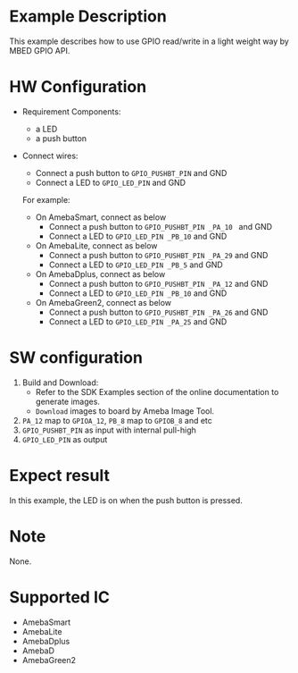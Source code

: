 # Example Description

This example describes how to use GPIO read/write in a light weight way by MBED GPIO API.

# HW Configuration

- Requirement Components:

  - a LED
  - a push button
- Connect wires:

  - Connect a push button to `GPIO_PUSHBT_PIN` and GND
  - Connect a LED to `GPIO_LED_PIN` and GND

  For example:

  - On AmebaSmart, connect as below
    - Connect a push button to `GPIO_PUSHBT_PIN _PA_10 ` and GND
    - Connect a LED to `GPIO_LED_PIN _PB_10` and GND
  - On AmebaLite, connect as below
    - Connect a push button to `GPIO_PUSHBT_PIN _PA_29` and GND
    - Connect a LED to `GPIO_LED_PIN _PB_5` and GND
  - On AmebaDplus, connect as below
    - Connect a push button to `GPIO_PUSHBT_PIN _PA_12` and GND
    - Connect a LED to `GPIO_LED_PIN _PB_10` and GND
  - On AmebaGreen2, connect as below
    - Connect a push button to `GPIO_PUSHBT_PIN _PA_26` and GND
    - Connect a LED to `GPIO_LED_PIN _PA_25` and GND

# SW configuration

1. Build and Download:
   * Refer to the SDK Examples section of the online documentation to generate images.
   * `Download` images to board by Ameba Image Tool.
2. `PA_12` map to `GPIOA_12`, `PB_8`  map to `GPIOB_8` and etc
3. `GPIO_PUSHBT_PIN` as input with internal pull-high
4. `GPIO_LED_PIN` as output

# Expect result

In this example, the LED is on when the push button is pressed.

# Note

None.

# Supported IC

- AmebaSmart
- AmebaLite
- AmebaDplus
- AmebaD
- AmebaGreen2